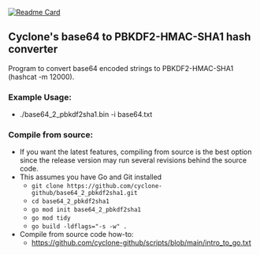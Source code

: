 [![Readme Card](https://github-readme-stats.vercel.app/api/pin/?username=cyclone-github&repo=base64_2_pbkdf2sha1&theme=gruvbox)](https://github.com/cyclone-github/)

## Cyclone's base64 to PBKDF2-HMAC-SHA1 hash converter
Program to convert base64 encoded strings to PBKDF2-HMAC-SHA1 (hashcat -m 12000).

### Example Usage:
- ./base64_2_pbkdf2sha1.bin -i base64.txt

### Compile from source:
- If you want the latest features, compiling from source is the best option since the release version may run several revisions behind the source code.
- This assumes you have Go and Git installed
  - `git clone https://github.com/cyclone-github/base64_2_pbkdf2sha1.git`
  - `cd base64_2_pbkdf2sha1`
  - `go mod init base64_2_pbkdf2sha1`
  - `go mod tidy`
  - `go build -ldflags="-s -w" .`
- Compile from source code how-to:
  - https://github.com/cyclone-github/scripts/blob/main/intro_to_go.txt
